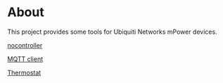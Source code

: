 # About
This project provides some tools for Ubiquiti Networks mPower devices.

[nocontroller](nocontroller)

[MQTT client](mqtt/client)

[Thermostat](mqtt/thermostat)